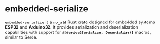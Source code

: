 # embedded-serialize


`embedded-serialize` is a **`no_std`** Rust crate designed for embedded systems  **ESP32** and **Arduino32**. It provides  serialization and deserialization capabilities with support for **`#[derive(Serialize, Deserialize)]`** macros, similar to Serde. 
